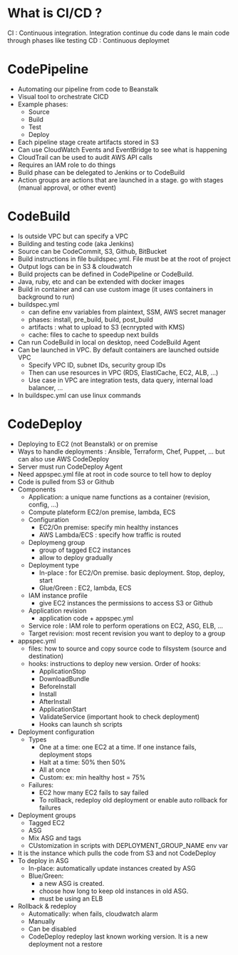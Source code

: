 # What is CI/CD ?

CI : Continuous integration. Integration continue du code dans le main code through phases like testing
CD : Continuous deploymet

# CodePipeline

* Automating our pipeline from code to Beanstalk
* Visual tool to orchestrate CICD
* Example phases:
    * Source
    * Build
    * Test
    * Deploy
* Each pipeline stage create artifacts stored in S3
* Can use CloudWatch Events and EventBridge to see what is happening
* CloudTrail can be used to audit AWS API calls
* Requires an IAM role to do things
* Build phase can be delegated to Jenkins or to CodeBuild
* Action groups are actions that are launched in a stage. go with stages (manual approval, or other event)

# CodeBuild

* Is outside VPC but can specify a VPC
* Building and testing code (aka Jenkins)
* Source can be CodeCommit, S3, Github, BitBucket
* Build instructions in file buildspec.yml. File must be at the root of project
* Output logs can be in S3 & cloudwatch
* Build projects can be defined in CodePipeline or CodeBuild.
* Java, ruby, etc and can be extended with docker images
* Build in container and can use custom image (it uses containers in background to run)
* buildspec.yml
    * can define env variables from plaintext, SSM, AWS secret manager
    * phases: install, pre_build, build, post_build
    * artifacts : what to upload to S3 (ecnrypted with KMS)
    * cache: files to cache to speedup next builds
* Can run CodeBuild in local on desktop, need CodeBuild Agent
* Can be launched in VPC. By default containers are launched outside VPC
    * Specify VPC ID, subnet IDs, security group IDs
    * Then can use resources in VPC (RDS, ElastiCache, EC2, ALB, ...)
    * Use case in VPC are integration tests, data query, internal load balancer, ...
* In buildspec.yml can use linux commands

# CodeDeploy

* Deploying to EC2 (not Beanstalk) or on premise
* Ways to handle deployments : Ansible, Terraform, Chef, Puppet, ... but can also use AWS CodeDeploy
* Server must run CodeDeploy Agent
* Need appspec.yml file at root in code source to tell how to deploy
* Code is pulled from S3 or Github
* Components
    * Application: a unique name functions as a container (revision, config, ...)
    * Compute plateform EC2/on premise, lambda, ECS
    * Configuration
        * EC2/On premise: specify min healthy instances
        * AWS Lambda/ECS : specify how traffic is routed
    * Deploymeng group
        * group of tagged EC2 instances
        * allow to deploy gradually
    * Deployment type
        * In-place : for EC2/On premise. basic deployment. Stop, deploy, start
        * Glue/Green : EC2, lambda, ECS
    * IAM instance profile
        * give EC2 instances the permissions to access S3 or Github
    * Application revision
        * application code + appspec.yml
    * Service role : IAM role to perform operations on EC2, ASG, ELB, ...
    * Target revision: most recent revision you want to deploy to a group
* appspec.yml
    * files: how to source and copy source code to filsystem (source and destination)
    * hooks: instructions to deploy new version. Order of hooks:
        * ApplicationStop
        * DownloadBundle
        * BeforeInstall
        * Install
        * AfterInstall
        * ApplicationStart
        * ValidateService (important hook to check deployment)
        * Hooks can launch sh scripts
* Deployment configuration
    * Types
        * One at a time: one EC2 at a time. If one instance fails, deployment stops
        * Halt at a time: 50% then 50%
        * All at once
        * Custom: ex: min healthy host = 75%
    * Failures:
        * EC2 how many EC2 fails to say failed
        * To rollback, redeploy old deployment or enable auto rollback for failures
* Deployment groups
    * Tagged EC2
    * ASG
    * Mix ASG and tags
    * CUstomization in scripts with DEPLOYMENT_GROUP_NAME env var
* It is the instance which pulls the code from S3 and not CodeDeploy
* To deploy in ASG
    * In-place: automatically update instances created by ASG
    * Blue/Green: 
        * a new ASG is created. 
        * choose how long to keep old instances in old ASG. 
        * must be using an ELB
* Rollback & redeploy
    * Automatically: when fails, cloudwatch alarm
    * Manually
    * Can be disabled
    * CodeDeploy redeploy last known working version. It is a new deployment not a restore
